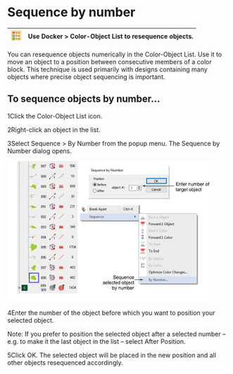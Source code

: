 # Sequence by number

| ![ColorObjectList00073.png](assets/ColorObjectList00073.png) | Use Docker > Color-Object List to resequence objects. |
| ------------------------------------------------------------ | ----------------------------------------------------- |

You can resequence objects numerically in the Color-Object List. Use it to move an object to a position between consecutive members of a color block. This technique is used primarily with designs containing many objects where precise object sequencing is important.

## To sequence objects by number...

1Click the Color-Object List icon.

2Right-click an object in the list.

3Select Sequence > By Number from the popup menu. The Sequence by Number dialog opens.

![combine00074.png](assets/combine00074.png)

4Enter the number of the object before which you want to position your selected object.

Note: If you prefer to position the selected object after a selected number – e.g. to make it the last object in the list – select After Position.

5Click OK. The selected object will be placed in the new position and all other objects resequenced accordingly.
